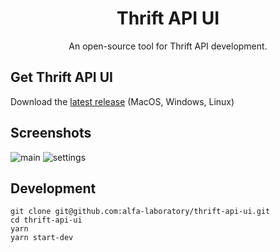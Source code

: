 <p align="center">
  <h1 align="center">Thrift API UI</h1>
  <p align="center">An open-source tool for Thrift API development.<p>
</p>

## Get Thrift API UI

Download the [latest release](https://github.com/alfa-laboratory/thrift-api-ui/releases/latest) (MacOS, Windows, Linux)

## Screenshots

![main](https://user-images.githubusercontent.com/2098777/63263047-3615fa80-c290-11e9-8d22-c471221def62.png)
![settings](https://user-images.githubusercontent.com/2098777/63263103-5b0a6d80-c290-11e9-8b81-7f14f2f84b32.png)

## Development

```
git clone git@github.com:alfa-laboratory/thrift-api-ui.git
cd thrift-api-ui
yarn
yarn start-dev
```
